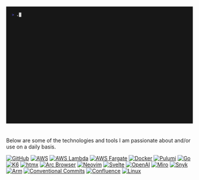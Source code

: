 ![Banner](src/gifs/banner.gif)
\
\
\
Below are some of the technologies and tools I am passionate about and/or use on a daily basis.

<!--
Structure of badge URL
"https://img.shields.io/badge/-<TEXT%20ON%20BADGE>-<COLOUR_CODE>?logo=<NAME_OF_THE_ICON_LOWERCASED>[&logoColor=<LOGO_COLOUR>]&style=flat">

Images from https://simpleicons.org
-->

[![GitHub](https://img.shields.io/badge/-GitHub-181717?logo=github&logoColor=white&style=flat)](https://github.com/josh-at-sky)
[![AWS](https://img.shields.io/badge/-AWS-232F3E?logo=amazonaws&logoColor=white&style=flat)](https://aws.amazon.com/)
[![AWS Lambda](https://img.shields.io/badge/-Lambda-FF9900?logo=awslambda&logoColor=white&style=flat)](https://aws.amazon.com/lambda/)
[![AWS Fargate](https://img.shields.io/badge/-Fargate-FF9900?logo=awsfargate&logoColor=white&style=flat)](https://aws.amazon.com/fargate/)
[![Docker](https://img.shields.io/badge/-Docker-2496ED?logo=docker&logoColor=white&style=flat)](https://www.docker.com/)
[![Pulumi](https://img.shields.io/badge/-Pulumi-8A3391?logo=pulumi&logoColor=white&style=flat)](https://www.pulumi.com/)
[![Go](https://img.shields.io/badge/-Go-00ADD8?logo=go&logoColor=white&style=flat)](https://go.dev/)
[![K6](https://img.shields.io/badge/-K6-7D64FF?logo=k6&logoColor=white&style=flat)](https://k6.io)
[![htmx](https://img.shields.io/badge/-HTMX-3366CC?logo=htmx&logoColor=white&style=flat)](https://htmx.org/)
[![Arc Browser](https://img.shields.io/badge/-Arc_Browser-FCBFBD?logo=arc&logoColor=black&style=flat)](https://arc.net/)
[![Neovim](https://img.shields.io/badge/-Neovim-57A143?logo=neovim&logoColor=white&style=flat)](https://neovim.io/)
[![Svelte](https://img.shields.io/badge/-Svelte-FF3E00?logo=svelte&logoColor=white&style=flat)](https://svelte.dev/)
[![OpenAI](https://img.shields.io/badge/-OpenAI-412991?logo=openai&logoColor=white&style=flat)](https://openai.com/)
[![Miro](https://img.shields.io/badge/-Miro-050038?logo=miro&logoColor=white&style=flat)](https://miro.com/)
[![Snyk](https://img.shields.io/badge/-Snyk-4C4A73?logo=snyk&logoColor=white&style=flat)](https://snyk.io/)
[![Arm](https://img.shields.io/badge/-Arm-0091BD?logo=arm&logoColor=white&style=flat)](https://arm.com/)
[![Conventional Commits](https://img.shields.io/badge/-Conventional_Commits-FE5196?logo=conventionalcommits&logoColor=white&style=flat)](https://www.conventionalcommits.org)
[![Confluence](https://img.shields.io/badge/-Confluence-172B4D?logo=confluence&logoColor=white&style=flat)](https://www.atlassian.com/software/confluence)
[![Linux](https://img.shields.io/badge/-Linux-FCC624?logo=linux&logoColor=white&style=flat)](https://linux.org)
